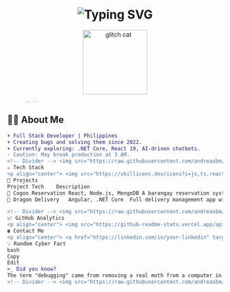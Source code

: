 <!-- Cyberpunk Glitch + Waves Interactive GitHub README -->

<h1 align="center">
  <img src="https://readme-typing-svg.herokuapp.com?font=Fira+Code&size=28&duration=4000&pause=500&color=00FFD5&center=true&vCenter=true&width=500&lines=System+Initializing...;Welcome+to+Joe's+Cyber+Zone;Full+Stack+Developer;Bug+Hunter+%2F+Code+Breaker" alt="Typing SVG" />
</h1>

<p align="center">
  <img src="https://media.giphy.com/media/CuuSHzuc0O166MRfjt/giphy.gif" width="150" alt="glitch cat" />
</p>

<!-- Cyberpunk SVG Wave Divider -->
<img src="https://raw.githubusercontent.com/andreasbm/readme/master/assets/lines/colored.png" width="100%" height="4" alt="wave divider"/>

## 🧑‍💻 About Me
```diff
+ Full Stack Developer | Philippines
+ Creating bugs and solving them since 2022.
+ Currently exploring: .NET Core, React 19, AI-driven chatbots.
- Caution: May break production at 3 AM.
<!-- Divider --> <img src="https://raw.githubusercontent.com/andreasbm/readme/master/assets/lines/colored.png" width="100%" height="4" alt="wave divider"/>
⚔️ Tech Stack
<p align="center"> <img src="https://skillicons.dev/icons?i=js,ts,react,nextjs,nodejs,express,angular,html,css,tailwind,bootstrap,php,cs,dotnet,mysql,mongodb" height="50" /> </p> <!-- Divider --> <img src="https://raw.githubusercontent.com/andreasbm/readme/master/assets/lines/colored.png" width="100%" height="4" alt="wave divider"/>
🚀 Projects
Project	Tech	Description
🏡 Cogon Reservation	React, Node.js, MongoDB	A barangay reservation system with admin/user portals.
🚚 Dragon Delivery	Angular, .NET Core	Full delivery management app with backend API.

<!-- Divider --> <img src="https://raw.githubusercontent.com/andreasbm/readme/master/assets/lines/colored.png" width="100%" height="4" alt="wave divider"/>
📈 GitHub Analytics
<p align="center"> <img src="https://github-readme-stats.vercel.app/api?username=your-github-username&show_icons=true&theme=tokyonight" alt="GitHub Stats" /> <br> <img src="https://github-readme-streak-stats.herokuapp.com?user=your-github-username&theme=tokyonight" alt="GitHub Streak" /> <br> <img src="https://github-readme-stats.vercel.app/api/top-langs/?username=your-github-username&layout=compact&theme=tokyonight" alt="Top Languages" /> </p> <!-- Divider --> <img src="https://raw.githubusercontent.com/andreasbm/readme/master/assets/lines/colored.png" width="100%" height="4" alt="wave divider"/>
☎️ Contact Me
<p align="center"> <a href="https://linkedin.com/in/your-linkedin" target="_blank"> <img src="https://skillicons.dev/icons?i=linkedin" height="35" /> </a> <a href="mailto:your.email@example.com"> <img src="https://skillicons.dev/icons?i=gmail" height="35" /> </a> <a href="https://your-portfolio-site.com" target="_blank"> <img src="https://skillicons.dev/icons?i=wordpress" height="35" /> </a> </p> <!-- Divider --> <img src="https://raw.githubusercontent.com/andreasbm/readme/master/assets/lines/colored.png" width="100%" height="4" alt="wave divider"/>
💡 Random Cyber Fact
bash
Copy
Edit
>_ Did you know?
The term "debugging" came from removing a real moth from a computer in 1947.
<!-- Divider --> <img src="https://raw.githubusercontent.com/andreasbm/readme/master/assets/lines/colored.png" width="100%" height="4" alt="wave divider"/> <p align="center"> <img src="https://media.giphy.com/media/UqZc3G7fobQJE/giphy.gif" width="300" alt="cyber glitch" /> </p> <!-- Final Divider --> <img src="https://raw.githubusercontent.com/andreasbm/readme/master/assets/lines/colored.png" width="100%" height="4" alt="wave divider"/> ```

